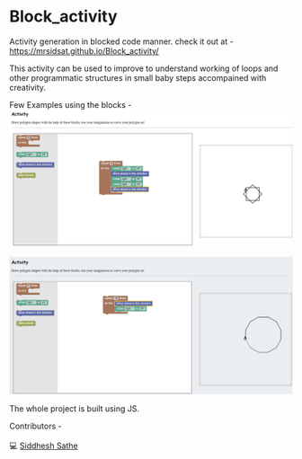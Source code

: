 # Block_activity
Activity generation in blocked code manner. check it out at - https://mrsidsat.github.io/Block_activity/

This activity can be used to improve to understand working of loops and other programmatic structures in small baby steps accompained with creativity.

Few Examples using the blocks -
![](public/image1.png)
<br></br>
![](public/image2.png)

The whole project is built using JS.

Contributors -<br></br>
💻 <a href="https://github.com/mrSidSa">Siddhesh Sathe</a><br/>
